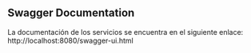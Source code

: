 ## Swagger Documentation

La documentación de los servicios se encuentra en el siguiente enlace:
http://localhost:8080/swagger-ui.html

